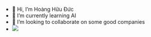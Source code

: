 - 👋 Hi, I’m Hoàng Hữu Đức 
- 🌱 I’m currently learning AI
- 💞️ I’m looking to collaborate on some good companies
- ![](https://komarev.com/ghpvc/?username=DuckmanIT)
